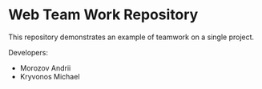 # Web Team Work Repository
This repository demonstrates an example of teamwork on a single project.

Developers:

* Morozov Andrii
* Kryvonos Michael
